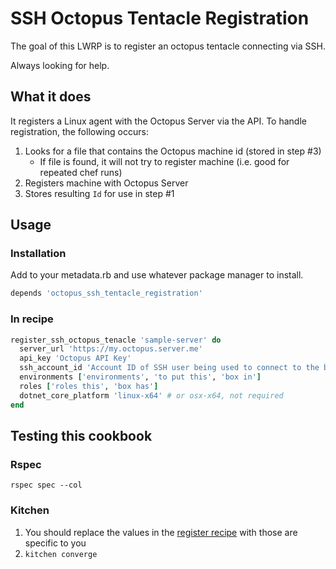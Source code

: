 # SSH Octopus Tentacle Registration

The goal of this LWRP is to register an octopus tentacle connecting via SSH.

Always looking for help.

## What it does

It registers a Linux agent with the Octopus Server via the API. To handle registration, the following occurs:

1. Looks for a file that contains the Octopus machine id (stored in step #3)
    * If file is found, it will not try to register machine (i.e. good for repeated chef runs)
2. Registers machine with Octopus Server
3. Stores resulting `Id` for use in step #1

## Usage

### Installation

Add to your metadata.rb and use whatever package manager to install.

```ruby
depends 'octopus_ssh_tentacle_registration'
```

### In recipe

```ruby
register_ssh_octopus_tenacle 'sample-server' do
  server_url 'https://my.octopus.server.me'
  api_key 'Octopus API Key'
  ssh_account_id 'Account ID of SSH user being used to connect to the boxes'
  environments ['environments', 'to put this', 'box in']
  roles ['roles this', 'box has']
  dotnet_core_platform 'linux-x64' # or osx-x64, not required
end
```

## Testing this cookbook

### Rspec

```
rspec spec --col
```

### Kitchen

1. You should replace the values in the [register recipe](./test/cookbooks/octopus-tentacle-registration-test/recipes/register.rb) with those are specific to you
2. `kitchen converge`
